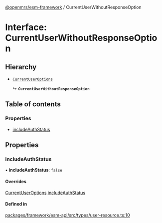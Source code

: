 [@openmrs/esm-framework](../API.md) / CurrentUserWithoutResponseOption

# Interface: CurrentUserWithoutResponseOption

## Hierarchy

- [`CurrentUserOptions`](CurrentUserOptions.md)

  ↳ **`CurrentUserWithoutResponseOption`**

## Table of contents

### Properties

- [includeAuthStatus](CurrentUserWithoutResponseOption.md#includeauthstatus)

## Properties

### includeAuthStatus

• **includeAuthStatus**: ``false``

#### Overrides

[CurrentUserOptions](CurrentUserOptions.md).[includeAuthStatus](CurrentUserOptions.md#includeauthstatus)

#### Defined in

[packages/framework/esm-api/src/types/user-resource.ts:10](https://github.com/openmrs/openmrs-esm-core/blob/master/packages/framework/esm-api/src/types/user-resource.ts#L10)
